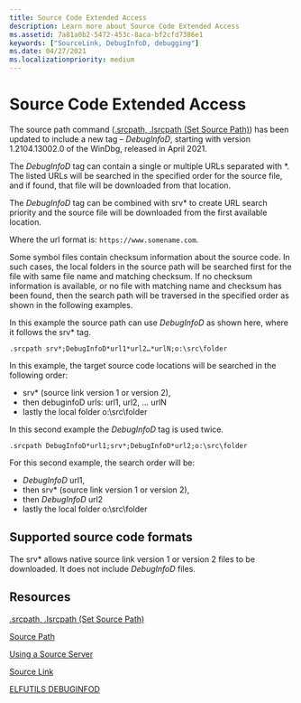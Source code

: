 ```yaml
---
title: Source Code Extended Access
description: Learn more about Source Code Extended Access
ms.assetid: 7a81a0b2-5472-453c-8aca-bf2cfd7386e1
keywords: ["SourceLink, DebugInfoD, debugging"]
ms.date: 04/27/2021
ms.localizationpriority: medium
---
```


# Source Code Extended Access

The source path command ([.srcpath, .lsrcpath (Set Source Path)](-srcpath---lsrcpath--set-source-path-.md)) has been updated to include a new tag – *DebugInfoD*, starting with version 1.2104.13002.0 of the WinDbg, released in April 2021.

The *DebugInfoD* tag can contain a single or multiple URLs separated with *. The listed URLs will be searched in the specified order for the source file, and if found, that file will be downloaded from that location.

The *DebugInfoD* tag can be combined with srv* to create URL search priority and the source file will be downloaded from the first available location.

Where the url format is: `https://www.somename.com`.

Some symbol files contain checksum information about the source code. In such cases, the local folders in the source path will be searched first for the file with same file name and matching checksum. If no checksum information is available, or no file with matching name and checksum has been found, then the search path will be traversed in the specified order as shown in the following examples.

In this example the source path can use *DebugInfoD* as shown here, where it follows the srv* tag.

`.srcpath srv*;DebugInfoD*url1*url2…*urlN;o:\src\folder`

In this example, the target source code locations will be searched in the following order:

- srv* (source link version 1 or version 2),
- then debuginfoD urls: url1, url2, … urlN
- lastly the local folder o:\src\folder

In this second example the  *DebugInfoD* tag is used twice.

`.srcpath DebugInfoD*url1;srv*;DebugInfoD*url2;o:\src\folder`

For this second example, the search order will be:

- *DebugInfoD* url1,
- then srv* (source link version 1 or version 2),
- then *DebugInfoD* url2
- lastly the local folder o:\src\folder

## Supported source code formats

The srv* allows native source link version 1 or version 2 files to be downloaded. It does not include *DebugInfoD* files.

## Resources

[.srcpath, .lsrcpath (Set Source Path)](-srcpath---lsrcpath--set-source-path-.md)

[Source Path](source-path.md)

[Using a Source Server](using-a-source-server.md)

[Source Link](https://docs.microsoft.com/dotnet/standard/library-guidance/sourcelink)

[ELFUTILS DEBUGINFOD](https://sourceware.org/elfutils/Debuginfod.html)